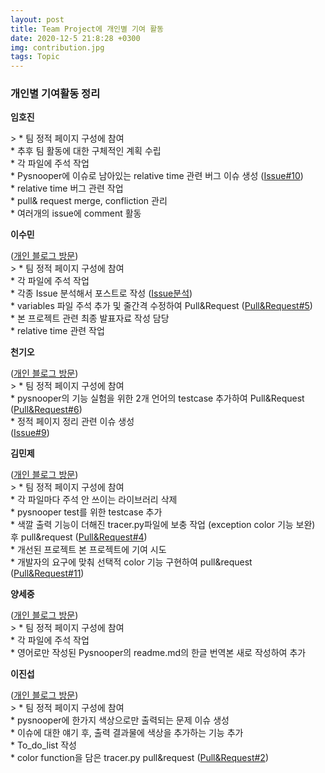 ```yaml
---
layout: post
title: Team Project에 개인별 기여 활동
date: 2020-12-5 21:8:28 +0300
img: contribution.jpg
tags: Topic
---
```



### 개인별 기여활동 정리<br>
<p><strong> 임호진  </strong></p>
> * 팀 정적 페이지 구성에 참여<br>
* 추후 팀 활동에 대한 구체적인 계획 수립<br>
* 각 파일에 주석 작업<br>
* Pysnooper에 이슈로 남아있는 relative time 관련 버그 이슈 생성 (<a href="https://github.com/20-2-SKKU-OSS/PySnooper-8/issues/10">Issue#10</a>)<br>
* relative time 버그 관련 작업<br>
* pull& request merge, confliction 관리<br>
* 여러개의 issue에 comment 활동<br>

<p><strong> 이수민 </strong></p>(<a href="https://xhdzl6280.github.io/">개인 블로그 방문</a>)<br>
> * 팀 정적 페이지 구성에 참여<br> 
* 각 파일에 주석 작업<br>
* 각종 Issue 분석해서 포스트로 작성 (<a href="https://20-2-skku-oss.github.io/2020-2-OSS-8/2020/12/05/team_fourth/">Issue분석</a>)<br>
* variables 파일 주석 추가 및 줄간격 수정하여 Pull&Request (<a href="https://github.com/20-2-SKKU-OSS/PySnooper-8/pull/5">Pull&Request#5</a>)<br>
* 본 프로젝트 관련 최종 발표자료 작성 담당<br>
* relative time 관련 작업 <br>

<p><strong> 천기오 </strong></p>(<a href="https://cheonkio.github.io/">개인 블로그 방문</a>)<br>
> * 팀 정적 페이지 구성에 참여<br>
* pysnooper의 기능 실험을 위한 2개 언어의 testcase 추가하여 Pull&Request (<a href="https://github.com/20-2-SKKU-OSS/PySnooper-8/pull/6">Pull&Request#6</a>)<br>
* 정적 페이지 정리 관련 이슈 생성<br> (<a href="https://github.com/20-2-SKKU-OSS/PySnooper-8/issues/9">Issue#9</a>)<br>

<p><strong> 김민제 </strong></p>(<a href="https://yunminjin2.github.io/">개인 블로그 방문</a>)<br>
> * 팀 정적 페이지 구성에 참여<br>
* 각 파일마다 주석 안 쓰이는 라이브러리 삭제<br>
* pysnooper test를 위한 testcase 추가<br>
* 색깔 출력 기능이 더해진 tracer.py파일에 보충 작업 (exception color 기능 보완) 후 pull&request (<a href="https://github.com/20-2-SKKU-OSS/PySnooper-8/pull/4">Pull&Request#4</a>)<br>
* 개선된 프로젝트 본 프로젝트에 기여 시도<br>
* 개발자의 요구에 맞춰 선택적 color 기능 구현하여 pull&request (<a href="https://github.com/20-2-SKKU-OSS/PySnooper-8/pull/11/commits/5e1d6983fa40a7bd44aedbee24dbe06a910cdfd9">Pull&Request#11</a>)<br>

<p><strong> 양세중 </strong></p>(<a href="https://yangsejung.github.io/">개인 블로그 방문</a>)<br>
> * 팀 정적 페이지 구성에 참여<br>
* 각 파일에 주석 작업<br>
* 영어로만 작성된 Pysnooper의 readme.md의 한글 번역본 새로 작성하여 추가<br>
<p><strong> 이진섭 </strong></p> (<a href="https://jinsuby.github.io/">개인 블로그 방문</a>)<br>
> * 팀 정적 페이지 구성에 참여<br>
* pysnooper에 한가지 색상으로만 출력되는 문제 이슈 생성<br>
* 이슈에 대한 얘기 후, 출력 결과물에 색상을 추가하는 기능 추가<br>
* To_do_list 작성<br>
* color function을 담은 tracer.py pull&request (<a href="https://github.com/20-2-SKKU-OSS/PySnooper-8/pull/2">Pull&Request#2</a>)<br>
